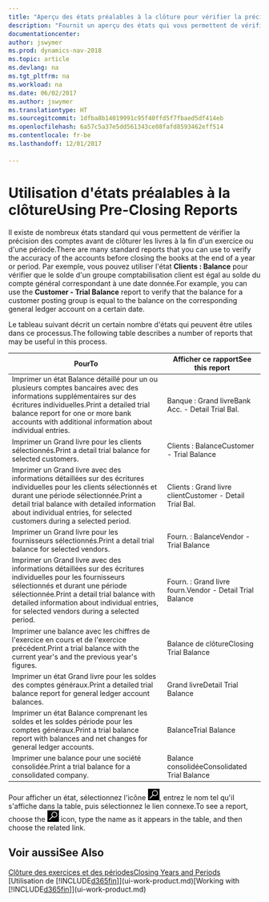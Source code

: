 ```yaml
---
title: "Aperçu des états préalables à la clôture pour vérifier la précision de compte"
description: "Fournit un aperçu des états qui vous permettent de vérifier la précision des comptes avant de clôturer les livres à la fin d'un exercice ou d'une période."
documentationcenter: 
author: jswymer
ms.prod: dynamics-nav-2018
ms.topic: article
ms.devlang: na
ms.tgt_pltfrm: na
ms.workload: na
ms.date: 06/02/2017
ms.author: jswymer
ms.translationtype: HT
ms.sourcegitcommit: 1dfba8b14019991c95f40ffd5f7fbaed5df414eb
ms.openlocfilehash: 6a57c5a37e5dd561343ce08fafd8593462eff514
ms.contentlocale: fr-be
ms.lasthandoff: 12/01/2017

---
```

# <a name="using-pre-closing-reports"></a><span data-ttu-id="31ad2-103">Utilisation d'états préalables à la clôture</span><span class="sxs-lookup"><span data-stu-id="31ad2-103">Using Pre-Closing Reports</span></span>
<span data-ttu-id="31ad2-104">Il existe de nombreux états standard qui vous permettent de vérifier la précision des comptes avant de clôturer les livres à la fin d'un exercice ou d'une période.</span><span class="sxs-lookup"><span data-stu-id="31ad2-104">There are many standard reports that you can use to verify the accuracy of the accounts before closing the books at the end of a year or period.</span></span> <span data-ttu-id="31ad2-105">Par exemple, vous pouvez utiliser l'état **Clients : Balance** pour vérifier que le solde d'un groupe comptabilisation client est égal au solde du compte général correspondant à une date donnée.</span><span class="sxs-lookup"><span data-stu-id="31ad2-105">For example, you can use the **Customer - Trial Balance** report to verify that the balance for a customer posting group is equal to the balance on the corresponding general ledger account on a certain date.</span></span>

<span data-ttu-id="31ad2-106">Le tableau suivant décrit un certain nombre d'états qui peuvent être utiles dans ce processus.</span><span class="sxs-lookup"><span data-stu-id="31ad2-106">The following table describes a number of reports that may be useful in this process.</span></span>

| <span data-ttu-id="31ad2-107">Pour</span><span class="sxs-lookup"><span data-stu-id="31ad2-107">To</span></span> | <span data-ttu-id="31ad2-108">Afficher ce rapport</span><span class="sxs-lookup"><span data-stu-id="31ad2-108">See this report</span></span> |
| --- | --- |
| <span data-ttu-id="31ad2-109">Imprimer un état Balance détaillé pour un ou plusieurs comptes bancaires avec des informations supplémentaires sur des écritures individuelles.</span><span class="sxs-lookup"><span data-stu-id="31ad2-109">Print a detailed trial balance report for one or more bank accounts with additional information about individual entries.</span></span> |<span data-ttu-id="31ad2-110">Banque : Grand livre</span><span class="sxs-lookup"><span data-stu-id="31ad2-110">Bank Acc. - Detail Trial Bal.</span></span> |
| <span data-ttu-id="31ad2-111">Imprimer un Grand livre pour les clients sélectionnés.</span><span class="sxs-lookup"><span data-stu-id="31ad2-111">Print a detail trial balance for selected customers.</span></span> |<span data-ttu-id="31ad2-112">Clients : Balance</span><span class="sxs-lookup"><span data-stu-id="31ad2-112">Customer - Trial Balance</span></span> |
| <span data-ttu-id="31ad2-113">Imprimer un Grand livre avec des informations détaillées sur des écritures individuelles pour les clients sélectionnés et durant une période sélectionnée.</span><span class="sxs-lookup"><span data-stu-id="31ad2-113">Print a detail trial balance with detailed information about individual entries, for selected customers during a selected period.</span></span> |<span data-ttu-id="31ad2-114">Clients : Grand livre client</span><span class="sxs-lookup"><span data-stu-id="31ad2-114">Customer - Detail Trial Bal.</span></span> |
| <span data-ttu-id="31ad2-115">Imprimer un Grand livre pour les fournisseurs sélectionnés.</span><span class="sxs-lookup"><span data-stu-id="31ad2-115">Print a detail trial balance for selected vendors.</span></span> |<span data-ttu-id="31ad2-116">Fourn. : Balance</span><span class="sxs-lookup"><span data-stu-id="31ad2-116">Vendor - Trial Balance</span></span> |
| <span data-ttu-id="31ad2-117">Imprimer un Grand livre avec des informations détaillées sur des écritures individuelles pour les fournisseurs sélectionnés et durant une période sélectionnée.</span><span class="sxs-lookup"><span data-stu-id="31ad2-117">Print a detail trial balance with detailed information about individual entries, for selected vendors during a selected period.</span></span> |<span data-ttu-id="31ad2-118">Fourn. : Grand livre fourn.</span><span class="sxs-lookup"><span data-stu-id="31ad2-118">Vendor - Detail Trial Balance</span></span> |
| <span data-ttu-id="31ad2-119">Imprimer une balance avec les chiffres de l'exercice en cours et de l'exercice précédent.</span><span class="sxs-lookup"><span data-stu-id="31ad2-119">Print a trial balance with the current year's and the previous year's figures.</span></span> |<span data-ttu-id="31ad2-120">Balance de clôture</span><span class="sxs-lookup"><span data-stu-id="31ad2-120">Closing Trial Balance</span></span> |
| <span data-ttu-id="31ad2-121">Imprimer un état Grand livre pour les soldes des comptes généraux.</span><span class="sxs-lookup"><span data-stu-id="31ad2-121">Print a detailed trial balance report for general ledger account balances.</span></span> |<span data-ttu-id="31ad2-122">Grand livre</span><span class="sxs-lookup"><span data-stu-id="31ad2-122">Detail Trial Balance</span></span> |
| <span data-ttu-id="31ad2-123">Imprimer un état Balance comprenant les soldes et les soldes période pour les comptes généraux.</span><span class="sxs-lookup"><span data-stu-id="31ad2-123">Print a trial balance report with balances and net changes for general ledger accounts.</span></span> |<span data-ttu-id="31ad2-124">Balance</span><span class="sxs-lookup"><span data-stu-id="31ad2-124">Trial Balance</span></span> |
| <span data-ttu-id="31ad2-125">Imprimer une balance pour une société consolidée.</span><span class="sxs-lookup"><span data-stu-id="31ad2-125">Print a trial balance for a consolidated company.</span></span> |<span data-ttu-id="31ad2-126">Balance consolidée</span><span class="sxs-lookup"><span data-stu-id="31ad2-126">Consolidated Trial Balance</span></span> |

<span data-ttu-id="31ad2-127">Pour afficher un état, sélectionnez l'icône ![Page ou état pour la recherche](media/ui-search/search_small.png "Page ou état pour la recherche"), entrez le nom tel qu'il s'affiche dans la table, puis sélectionnez le lien connexe.</span><span class="sxs-lookup"><span data-stu-id="31ad2-127">To see a report, choose the ![Search for Page or Report](media/ui-search/search_small.png "Search for Page or Report icon") icon, type the name as it appears in the table, and then choose the related link.</span></span>

## <a name="see-also"></a><span data-ttu-id="31ad2-128">Voir aussi</span><span class="sxs-lookup"><span data-stu-id="31ad2-128">See Also</span></span>
[<span data-ttu-id="31ad2-129">Clôture des exercices et des périodes</span><span class="sxs-lookup"><span data-stu-id="31ad2-129">Closing Years and Periods</span></span>](year-close-years-periods.md)  
<span data-ttu-id="31ad2-130">[Utilisation de [!INCLUDE[d365fin](includes/d365fin_md.md)]](ui-work-product.md)</span><span class="sxs-lookup"><span data-stu-id="31ad2-130">[Working with [!INCLUDE[d365fin](includes/d365fin_md.md)]](ui-work-product.md)</span></span>


